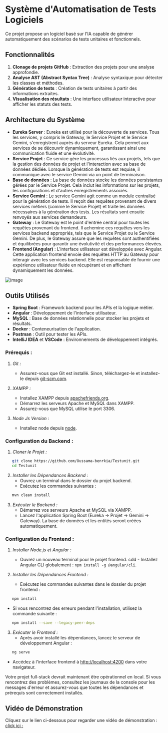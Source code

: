 
# Système d'Automatisation de Tests Logiciels

Ce projet propose un logiciel basé sur l'IA capable de générer automatiquement des scénarios de tests unitaires et fonctionnels. 

## Fonctionnalités

1. **Clonage de projets GitHub** : Extraction des projets pour une analyse approfondie.
2. **Analyse AST (Abstract Syntax Tree)** : Analyse syntaxique pour détecter les classes et méthodes.
3. **Génération de tests** : Création de tests unitaires à partir des informations extraites.
4. **Visualisation des résultats** : Une interface utilisateur interactive pour afficher les statuts des tests.

## Architecture du Système

- **Eureka Server** : Eureka est utilisé pour la découverte de services. Tous les services, y compris le Gateway, le Service Projet et le Service Gemini, s'enregistrent auprès du serveur Eureka. Cela permet aux services de se découvrir dynamiquement, garantissant ainsi une communication fluide et une évolutivité.
- **Service Projet** : Ce service gère les processus liés aux projets, tels que la gestion des données de projet et l'interaction avec sa base de données dédiée. Lorsque la génération de tests est requise, il communique avec le service Gemini via un point de terminaison.
- **Base de données** : La base de données stocke les données persistantes gérées par le Service Projet. Cela inclut les informations sur les projets, les configurations et d'autres enregistrements associés.
- **Service Gemini** : Le service Gemini agit comme un module centralisé pour la génération de tests. Il reçoit des requêtes provenant de divers services métiers (comme le Service Projet) et traite les données nécessaires à la génération des tests. Les résultats sont ensuite renvoyés aux services demandeurs.
- **Gateway** : Le Gateway est le point d'entrée central pour toutes les requêtes provenant du frontend. Il achemine ces requêtes vers les services backend appropriés, tels que le Service Projet ou le Service Gemini. De plus, le Gateway assure que les requêtes sont authentifiées et équilibrées pour garantir une évolutivité et des performances élevées.
- **Frontend (Angular)** : L'interface utilisateur est développée avec Angular. Cette application frontend envoie des requêtes HTTP au Gateway pour interagir avec les services backend. Elle est responsable de fournir une expérience utilisateur fluide en récupérant et en affichant dynamiquement les données.

![image](https://github.com/user-attachments/assets/c6e1d305-91d7-4758-a421-1152fc709d46)



## Outils Utilisés

- **Spring Boot** : Framework backend pour les APIs et la logique métier.
- **Angular** : Développement de l'interface utilisateur.
- **MySQL** : Base de données relationnelle pour stocker les projets et résultats.
- **Docker** : Conteneurisation de l'application.
- **Postman** : Outil pour tester les APIs.
- **IntelliJ IDEA** et **VSCode** : Environnements de développement intégrés.

### Prérequis :

1. *Git :*
   - Assurez-vous que Git est installé. Sinon, téléchargez-le et installez-le depuis [git-scm.com](https://git-scm.com/).

2. *XAMPP :*
   - Installez XAMPP depuis [apachefriends.org](https://www.apachefriends.org/).
   - Démarrez les serveurs Apache et MySQL dans XAMPP.
   - Assurez-vous que MySQL utilise le port 3306.

3. *Node Js Version   :*
   - Installez node depuis [node](https://nodejs.org/en/download/package-manager).

### Configuration du Backend :

1. *Cloner le Projet :*
```bash
   git clone https://github.com/Oussama-benrkia/Testunit.git
   cd Testunit
```

2. *Installer les Dépendances Backend :*
   - Ouvrez un terminal dans le dossier du projet backend.
   - Exécutez les commandes suivantes :
```bash
   mvn clean install
```

3. *Exécuter le Backend :*
   - Démarrez vos serveurs Apache et MySQL via XAMPP.
   - Lancez l'application Spring Boot (Eureka -> Projet -> Gemini -> Gateway). La base de données et les entités seront créées automatiquement.

### Configuration du Frontend :

1. *Installer Node.js et Angular :*
   - Ouvrez un nouveau terminal pour le projet frontend.
cdd    - Installez Angular CLI globalement : `npm install -g @angular/cli`.

2. *Installer les Dépendances Frontend :*
   - Exécutez les commandes suivantes dans le dossier du projet frontend :
```bash
   npm install
```
- Si vous rencontrez des erreurs pendant l'installation, utilisez la commande suivante :
```bash
   npm install --save --legacy-peer-deps
```

3. *Exécuter le Frontend :*
   - Après avoir installé les dépendances, lancez le serveur de développement Angular :
```bash
   ng serve
```

- Accédez à l'interface frontend à [http://localhost:4200](http://localhost:4200) dans votre navigateur.

Votre projet full-stack devrait maintenant être opérationnel en local. Si vous rencontrez des problèmes, consultez les journaux de la console pour les messages d'erreur et assurez-vous que toutes les dépendances et prérequis sont correctement installés.

## Vidéo de Démonstration

Cliquez sur le lien ci-dessous pour regarder une vidéo de démonstration :
[click ici :](https://drive.google.com/file/d/1wK-G16si_1OjPYiB6nUjni810F4J0DZb/view)


